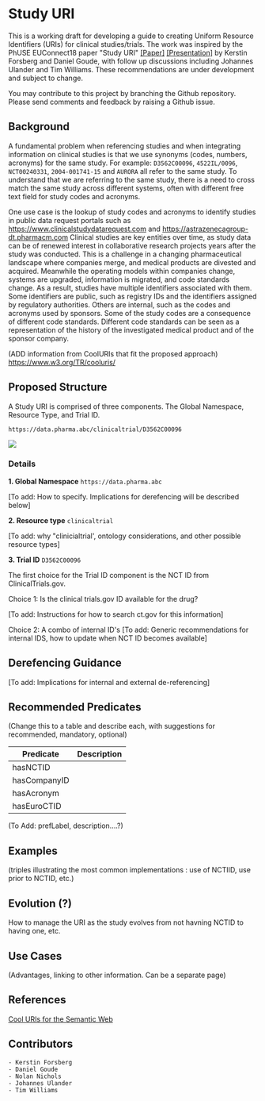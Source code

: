 # Study URI
This is a working draft for developing a guide to creating Uniform Resource
Identifiers (URIs) for clinical studies/trials. The work was inspired by the
PhUSE EUConnect18 paper "Study URI" [[Paper]](http://www.phusewiki.org/docs/Frankfut%20Connect%202018/TT/Papers/TT10-tt09-study-uri-19746.pdf) [[Presentation]](http://www.phusewiki.org/docs/Frankfut%20Connect%202018/TT/Presentations/TT10-tt09-study-uri-pub-19747.pdf) by Kerstin Forsberg
and Daniel Goude, with follow up discussions including Johannes Ulander and
Tim Williams. These recommendations are under development and subject to change.

You may contribute to this project by  branching the Github repository. Please
send comments and feedback by raising a Github issue.

## Background
A fundamental problem when referencing studies and when integrating information
on clinical studies is that we use synonyms (codes, numbers, acronyms) for the
same study. For example: `D3562C00096`, `4522IL/0096`, `NCT00240331`, `2004-001741-15`
and `AURORA` all refer to the same study. To understand that we are referring to
the same study, there is a need to cross match the same study across different
systems, often with different free text field for study codes and acronyms.

One use case is the lookup of study codes and acronyms to identify studies in
public data request portals such as https://www.clinicalstudydatarequest.com
and https://astrazenecagroup-dt.pharmacm.com  Clinical studies are key entities
over time, as study data can be of renewed interest in collaborative research
projects years after the study was conducted. This is a challenge in a changing
pharmaceutical landscape where companies merge, and medical products are
divested and acquired. Meanwhile the operating models within companies change,
systems are upgraded, information is migrated, and code standards change. As a
result, studies have multiple identifiers associated with them. Some
identifiers are public, such as registry IDs and the identifiers assigned by
regulatory authorities. Others are internal, such as the codes and acronyms
used by sponsors. Some of the study codes are a consequence of different code
standards. Different code standards can be seen as a representation of the
history of the investigated medical product and of the sponsor company.

(ADD information from CoolURIs that fit the proposed approach)
https://www.w3.org/TR/cooluris/


## Proposed Structure
A Study URI is comprised of three components. The Global Namespace, Resource Type, and Trial ID.

`https://data.pharma.abc/clinicaltrial/D3562C00096`

![](https://github.com/phuse-org/LinkedDataEducation/blob/master/doc/images/StudyURIComponents.png)

### Details

**1. Global Namespace**  `https://data.pharma.abc`

[To add: How to specify. Implications for derefencing will be described below]

**2. Resource type**  `clinicaltrial`

[To add: why "clinicialtrial', ontology considerations, and other possible resource types]

**3. Trial ID**   `D3562C00096`

The first choice for the Trial ID component is the NCT ID from ClinicalTrials.gov.

Choice 1: Is the clinical trials.gov ID available for the drug?

 [To add: Instructions for how to search ct.gov for this information]

Choice 2: A combo of internal ID's 
[To add: Generic recommendations for internal IDS, how to update when NCT ID becomes available]


## Derefencing Guidance
[To add: Implications for internal and external de-referencing]


## Recommended Predicates
(Change this to a table and describe each, with suggestions for recommended, mandatory, optional)


| Predicate     | Description   |
| ------------- |:-------------:|
| hasNCTID      |  |
| hasCompanyID  |  |
| hasAcronym    |  |
| hasEuroCTID   |  | 

(To Add: prefLabel, description....?)


## Examples
(triples illustrating the most common implementations : use of NCTIID, use prior to NCTID, etc.)

## Evolution (?)
How to manage the URI as the study evolves from not havning NCTID to having one, etc.

## Use Cases
(Advantages, linking to other information. Can be a separate page)

## References
[Cool URIs for the Semantic Web](https://www.w3.org/TR/cooluris/)

## Contributors
    - Kerstin Forsberg
    - Daniel Goude
    - Nolan Nichols
    - Johannes Ulander
    - Tim Williams
